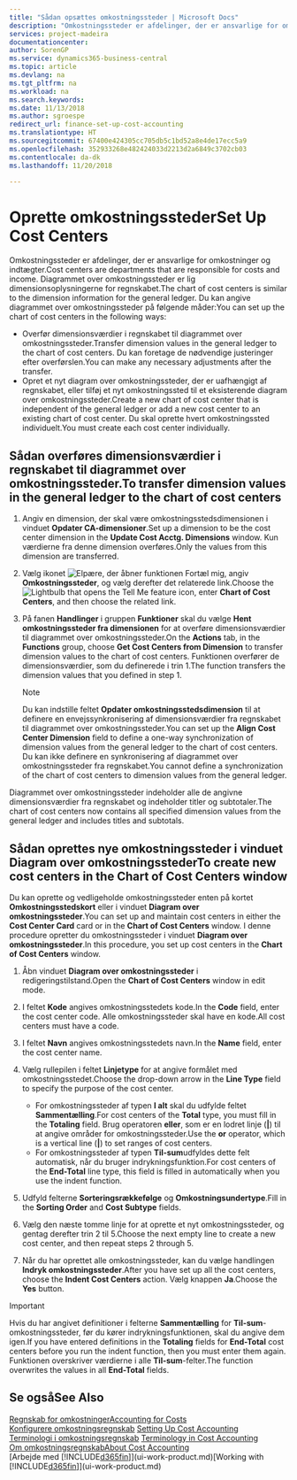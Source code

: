 ```yaml
---
title: "Sådan opsættes omkostningssteder | Microsoft Docs"
description: "Omkostningssteder er afdelinger, der er ansvarlige for omkostninger og indtægter. Diagrammet over omkostningssteder er lig dimensionsoplysningerne for regnskabet."
services: project-madeira
documentationcenter: 
author: SorenGP
ms.service: dynamics365-business-central
ms.topic: article
ms.devlang: na
ms.tgt_pltfrm: na
ms.workload: na
ms.search.keywords: 
ms.date: 11/13/2018
ms.author: sgroespe
redirect_url: finance-set-up-cost-accounting
ms.translationtype: HT
ms.sourcegitcommit: 67400e424305cc705db5c1bd52a8e4de17ecc5a9
ms.openlocfilehash: 352933268e482424033d2213d2a6849c3702cb03
ms.contentlocale: da-dk
ms.lasthandoff: 11/20/2018

---
```

# <a name="set-up-cost-centers"></a><span data-ttu-id="cf373-104">Oprette omkostningssteder</span><span class="sxs-lookup"><span data-stu-id="cf373-104">Set Up Cost Centers</span></span>
<span data-ttu-id="cf373-105">Omkostningssteder er afdelinger, der er ansvarlige for omkostninger og indtægter.</span><span class="sxs-lookup"><span data-stu-id="cf373-105">Cost centers are departments that are responsible for costs and income.</span></span> <span data-ttu-id="cf373-106">Diagrammet over omkostningssteder er lig dimensionsoplysningerne for regnskabet.</span><span class="sxs-lookup"><span data-stu-id="cf373-106">The chart of cost centers is similar to the dimension information for the general ledger.</span></span> <span data-ttu-id="cf373-107">Du kan angive diagrammet over omkostningssteder på følgende måder:</span><span class="sxs-lookup"><span data-stu-id="cf373-107">You can set up the chart of cost centers in the following ways:</span></span>  

-   <span data-ttu-id="cf373-108">Overfør dimensionsværdier i regnskabet til diagrammet over omkostningssteder.</span><span class="sxs-lookup"><span data-stu-id="cf373-108">Transfer dimension values in the general ledger to the chart of cost centers.</span></span> <span data-ttu-id="cf373-109">Du kan foretage de nødvendige justeringer efter overførslen.</span><span class="sxs-lookup"><span data-stu-id="cf373-109">You can make any necessary adjustments after the transfer.</span></span>  
-   <span data-ttu-id="cf373-110">Opret et nyt diagram over omkostningssteder, der er uafhængigt af regnskabet, eller tilføj et nyt omkostningssted til et eksisterende diagram over omkostningssteder.</span><span class="sxs-lookup"><span data-stu-id="cf373-110">Create a new chart of cost center that is independent of the general ledger or add a new cost center to an existing chart of cost center.</span></span> <span data-ttu-id="cf373-111">Du skal oprette hvert omkostningssted individuelt.</span><span class="sxs-lookup"><span data-stu-id="cf373-111">You must create each cost center individually.</span></span>  

## <a name="to-transfer-dimension-values-in-the-general-ledger-to-the-chart-of-cost-centers"></a><span data-ttu-id="cf373-112">Sådan overføres dimensionsværdier i regnskabet til diagrammet over omkostningssteder.</span><span class="sxs-lookup"><span data-stu-id="cf373-112">To transfer dimension values in the general ledger to the chart of cost centers</span></span>  
1.  <span data-ttu-id="cf373-113">Angiv en dimension, der skal være omkostningsstedsdimensionen i vinduet **Opdater CA-dimensioner**.</span><span class="sxs-lookup"><span data-stu-id="cf373-113">Set up a dimension to be the cost center dimension in the **Update Cost Acctg. Dimensions** window.</span></span> <span data-ttu-id="cf373-114">Kun værdierne fra denne dimension overføres.</span><span class="sxs-lookup"><span data-stu-id="cf373-114">Only the values from this dimension are transferred.</span></span>  
2.  <span data-ttu-id="cf373-115">Vælg ikonet ![Elpære, der åbner funktionen Fortæl mig](media/ui-search/search_small.png "Fortæl mig, hvad du vil foretage dig"), angiv **Omkostningssteder**, og vælg derefter det relaterede link.</span><span class="sxs-lookup"><span data-stu-id="cf373-115">Choose the ![Lightbulb that opens the Tell Me feature](media/ui-search/search_small.png "Tell me what you want to do") icon, enter **Chart of Cost Centers**, and then choose the related link.</span></span>  
3.  <span data-ttu-id="cf373-116">På fanen **Handlinger** i gruppen **Funktioner** skal du vælge **Hent omkostningssteder fra dimensionen** for at overføre dimensionsværdier til diagrammet over omkostningssteder.</span><span class="sxs-lookup"><span data-stu-id="cf373-116">On the **Actions** tab, in the **Functions** group, choose **Get Cost Centers from Dimension** to transfer dimension values to the chart of cost centers.</span></span> <span data-ttu-id="cf373-117">Funktionen overfører de dimensionsværdier, som du definerede i trin 1.</span><span class="sxs-lookup"><span data-stu-id="cf373-117">The function transfers the dimension values that you defined in step 1.</span></span>  

    > [!NOTE]  
    >  <span data-ttu-id="cf373-118">Du kan indstille feltet **Opdater omkostningsstedsdimension** til at definere en envejssynkronisering af dimensionsværdier fra regnskabet til diagrammet over omkostningssteder.</span><span class="sxs-lookup"><span data-stu-id="cf373-118">You can set up the **Align Cost Center Dimension**  field to define a one-way synchronization of dimension values from the general ledger to the chart of cost centers.</span></span> <span data-ttu-id="cf373-119">Du kan ikke definere en synkronisering af diagrammet over omkostningssteder fra regnskabet.</span><span class="sxs-lookup"><span data-stu-id="cf373-119">You cannot define a synchronization of the chart of cost centers to dimension values from the general ledger.</span></span>  

<span data-ttu-id="cf373-120">Diagrammet over omkostningssteder indeholder alle de angivne dimensionsværdier fra regnskabet og indeholder titler og subtotaler.</span><span class="sxs-lookup"><span data-stu-id="cf373-120">The chart of cost centers now contains all specified dimension values from the general ledger and includes titles and subtotals.</span></span>  

## <a name="to-create-new-cost-centers-in-the-chart-of-cost-centers-window"></a><span data-ttu-id="cf373-121">Sådan oprettes nye omkostningssteder i vinduet Diagram over omkostningssteder</span><span class="sxs-lookup"><span data-stu-id="cf373-121">To create new cost centers in the Chart of Cost Centers window</span></span>  
<span data-ttu-id="cf373-122">Du kan oprette og vedligeholde omkostningssteder enten på kortet **Omkostningsstedskort** eller i vinduet **Diagram over omkostningssteder**.</span><span class="sxs-lookup"><span data-stu-id="cf373-122">You can set up and maintain cost centers in either the **Cost Center Card** card or in the **Chart of Cost Centers** window.</span></span> <span data-ttu-id="cf373-123">I denne procedure opretter du omkostningssteder i vinduet **Diagram over omkostningssteder**.</span><span class="sxs-lookup"><span data-stu-id="cf373-123">In this procedure, you set up cost centers in the **Chart of Cost Centers** window.</span></span>  

1. <span data-ttu-id="cf373-124">Åbn vinduet **Diagram over omkostningssteder** i redigeringstilstand.</span><span class="sxs-lookup"><span data-stu-id="cf373-124">Open the **Chart of Cost Centers** window in edit mode.</span></span>  
2. <span data-ttu-id="cf373-125">I feltet **Kode** angives omkostningsstedets kode.</span><span class="sxs-lookup"><span data-stu-id="cf373-125">In the **Code** field, enter the cost center code.</span></span> <span data-ttu-id="cf373-126">Alle omkostningssteder skal have en kode.</span><span class="sxs-lookup"><span data-stu-id="cf373-126">All cost centers must have a code.</span></span>  
3. <span data-ttu-id="cf373-127">I feltet **Navn** angives omkostningsstedets navn.</span><span class="sxs-lookup"><span data-stu-id="cf373-127">In the **Name** field, enter the cost center name.</span></span>  
4. <span data-ttu-id="cf373-128">Vælg rullepilen i feltet **Linjetype** for at angive formålet med omkostningsstedet.</span><span class="sxs-lookup"><span data-stu-id="cf373-128">Choose the drop-down arrow in the **Line Type** field to specify the purpose of the cost center.</span></span>  

    - <span data-ttu-id="cf373-129">For omkostningssteder af typen **I alt** skal du udfylde feltet **Sammentælling**.</span><span class="sxs-lookup"><span data-stu-id="cf373-129">For cost centers of the **Total** type, you must fill in the **Totaling** field.</span></span> <span data-ttu-id="cf373-130">Brug operatoren **eller**, som er en lodret linje (**&#124;**) til at angive områder for omkostningssteder.</span><span class="sxs-lookup"><span data-stu-id="cf373-130">Use the **or** operator, which is a vertical line (**&#124;**) to set ranges of cost centers.</span></span>  
    - <span data-ttu-id="cf373-131">For omkostningssteder af typen **Til-sum**udfyldes dette felt automatisk, når du bruger indrykningsfunktion.</span><span class="sxs-lookup"><span data-stu-id="cf373-131">For cost centers of the **End-Total** line type, this field is filled in automatically when you use the indent function.</span></span>  
5.  <span data-ttu-id="cf373-132">Udfyld felterne **Sorteringsrækkefølge** og **Omkostningsundertype**.</span><span class="sxs-lookup"><span data-stu-id="cf373-132">Fill in the **Sorting Order** and **Cost Subtype** fields.</span></span>  
6.  <span data-ttu-id="cf373-133">Vælg den næste tomme linje for at oprette et nyt omkostningssteder, og gentag derefter trin 2 til 5.</span><span class="sxs-lookup"><span data-stu-id="cf373-133">Choose the next empty line to create a new cost center, and then repeat steps 2 through 5.</span></span>  
7.  <span data-ttu-id="cf373-134">Når du har oprettet alle omkostningssteder, kan du vælge handlingen **Indryk omkostningssteder**.</span><span class="sxs-lookup"><span data-stu-id="cf373-134">After you have set up all the cost centers, choose the **Indent Cost Centers** action.</span></span> <span data-ttu-id="cf373-135">Vælg knappen **Ja**.</span><span class="sxs-lookup"><span data-stu-id="cf373-135">Choose the **Yes** button.</span></span>  

> [!IMPORTANT]  
>  <span data-ttu-id="cf373-136">Hvis du har angivet definitioner i felterne **Sammentælling** for **Til-sum**-omkostningssteder, før du kører indrykningsfunktionen, skal du angive dem igen.</span><span class="sxs-lookup"><span data-stu-id="cf373-136">If you have entered definitions in the **Totaling** fields for **End-Total** cost centers before you run the indent function, then you must enter them again.</span></span> <span data-ttu-id="cf373-137">Funktionen overskriver værdierne i alle **Til-sum**-felter.</span><span class="sxs-lookup"><span data-stu-id="cf373-137">The function overwrites the values in all **End-Total** fields.</span></span>  

## <a name="see-also"></a><span data-ttu-id="cf373-138">Se også</span><span class="sxs-lookup"><span data-stu-id="cf373-138">See Also</span></span>  
[<span data-ttu-id="cf373-139">Regnskab for omkostninger</span><span class="sxs-lookup"><span data-stu-id="cf373-139">Accounting for Costs</span></span>](finance-manage-cost-accounting.md)  
<span data-ttu-id="cf373-140">[Konfigurere omkostningsregnskab](finance-set-up-cost-accounting.md) </span><span class="sxs-lookup"><span data-stu-id="cf373-140">[Setting Up Cost Accounting](finance-set-up-cost-accounting.md) </span></span>  
<span data-ttu-id="cf373-141">[Terminologi i omkostningsregnskab](finance-terminology-in-cost-accounting.md) </span><span class="sxs-lookup"><span data-stu-id="cf373-141">[Terminology in Cost Accounting](finance-terminology-in-cost-accounting.md) </span></span>  
[<span data-ttu-id="cf373-142">Om omkostningsregnskab</span><span class="sxs-lookup"><span data-stu-id="cf373-142">About Cost Accounting</span></span>](finance-about-cost-accounting.md)  
<span data-ttu-id="cf373-143">[Arbejde med [!INCLUDE[d365fin](includes/d365fin_md.md)]](ui-work-product.md)</span><span class="sxs-lookup"><span data-stu-id="cf373-143">[Working with [!INCLUDE[d365fin](includes/d365fin_md.md)]](ui-work-product.md)</span></span>

